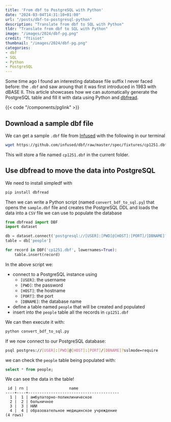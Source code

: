 ```yaml
---
title: 'From dbf to PostgreSQL with Python'
date: "2024-03-04T14:31:10+01:00"
url: "/posts/dbf-to-postgresql-python"
description: "Translate from dbf to SQL with Python"
tldr: "Translate from dbf to SQL with Python"
image: "/images/2024/dbf-pg.png"
credit: "ftisiot"
thumbnail: "/images/2024/dbf-pg.png"
categories:
- dbf
- SQL
- Python
- PostgreSQL
---
```


Some time ago I found an interesting database file suffix I never faced before: the `.dbf` and saw aroung that it was first introduced in 1983 with dBASE II. This article showcases how we can automatically generate the PostgreSQL table and fill it with data using Python and [dbfread](https://dbfread.readthedocs.io/en/latest/exporting_data.html#dataset-sql).

<!--more-->

{{< code "/components/pglink" >}}

## Download a sample dbf file

We can get a sample `.dbf` file from [Infused](https://github.com/infused/dbf/blob/master/spec/fixtures/cp1251.dbf) with the following in our terminal

```bash
wget https://github.com/infused/dbf/raw/master/spec/fixtures/cp1251.dbf
```

This will store a file named `cp1251.dbf` in the current folder.

## Use dbfread to move the data into PostgreSQL 

We need to install simpledf with

```bash
pip install dbfread
```

Then we can write a Python script (named `convert_bdf_to_sql.py`) that opens the `sample.dbf` file and creates the PostgreSQL DDL and loads the data into a `CSV` file we can use to populate the database

```python
from dbfread import DBF
import dataset

db = dataset.connect('postgresql://[USER]:[PWD]@[HOST]:[PORT]/[DBNAME]?sslmode=require')
table = db['people']

for record in DBF('cp1251.dbf', lowernames=True):
    table.insert(record)
```

In the above script we:
* connect to a PostgreSQL instance using 
    * `[USER]`: the username
    * `[PWD]`: the password
    * `[HOST]`: the hostname
    * `[PORT]`: the port
    * `[DBNAME]`: the database name
* define a table named `people` that will be created and populated
* insert into the `people` table all the records in `cp1251.dbf`

We can then execute it with:

```bash
python convert_bdf_to_sql.py
```

If we now connect to our PostgreSQL database:

```bash
psql postgres://[USER]:[PWD]@[HOST]:[PORT]/[DBNAME]?sslmode=require
```

we can check the `people` table being populated with:

```sql
select * from people;
```

We can see the data in the table!

```
 id | rn |                  name
----+----+----------------------------------------
  1 |  1 | амбулаторно-поликлиническое
  2 |  2 | больничное
  3 |  3 | НИИ
  4 |  4 | образовательное медицинское учреждение
(4 rows)
```